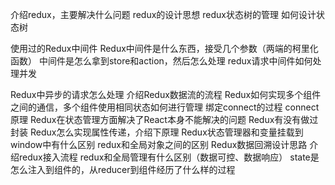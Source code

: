 介绍redux，主要解决什么问题
redux的设计思想
redux状态树的管理 如何设计状态树

使用过的Redux中间件 Redux中间件是什么东西，接受几个参数（两端的柯里化函数）
中间件是怎么拿到store和action，然后怎么处理
redux请求中间件如何处理并发

Redux中异步的请求怎么处理
介绍Redux数据流的流程
Redux如何实现多个组件之间的通信，多个组件使用相同状态如何进行管理
绑定connect的过程 connect原理
Redux在状态管理方面解决了React本身不能解决的问题
Redux有没有做过封装
Redux怎么实现属性传递，介绍下原理
Redux状态管理器和变量挂载到window中有什么区别
redux和全局对象之间的区别
Redux数据回溯设计思路
介绍redux接入流程
redux和全局管理有什么区别（数据可控、数据响应）
state是怎么注入到组件的，从reducer到组件经历了什么样的过程